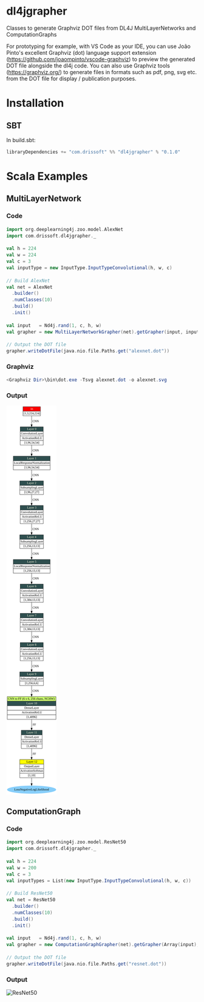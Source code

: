 # dl4jgrapher
Classes to generate Graphviz DOT files from DL4J MultiLayerNetworks and ComputationGraphs

For prototyping for example, with VS Code as your IDE, you can use João Pinto's excellent Graphviz (dot) language support extension (https://github.com/joaompinto/vscode-graphviz) to preview the generated DOT file alongside the dl4j code. You can also use Graphviz tools (https://graphviz.org/) to generate files in formats such as pdf, png, svg etc. from the DOT file for display / publication purposes.

# Installation

## SBT
In build.sbt:

```scala
libraryDependencies += "com.drissoft" %% "dl4jgrapher" % "0.1.0"
```

# Scala Examples

## MultiLayerNetwork

### Code

```scala
import org.deeplearning4j.zoo.model.AlexNet
import com.drissoft.dl4jgrapher._

val h = 224
val w = 224
val c = 3
val inputType = new InputType.InputTypeConvolutional(h, w, c)

// Build AlexNet
val net = AlexNet
  .builder()
  .numClasses(10)
  .build()
  .init()

val input   = Nd4j.rand(1, c, h, w)
val grapher = new MultiLayerNetworkGrapher(net).getGrapher(input, inputType)

// Output the DOT file
grapher.writeDotFile(java.nio.file.Paths.get("alexnet.dot"))
```

### Graphviz

```powershell
<Graphviz Dir>\bin\dot.exe -Tsvg alexnet.dot -o alexnet.svg
```

### Output
![AlexNet](./alexnet.svg)

## ComputationGraph

### Code

```scala
import org.deeplearning4j.zoo.model.ResNet50
import com.drissoft.dl4jgrapher._

val h = 224
val w = 200
val c = 3
val inputTypes = List(new InputType.InputTypeConvolutional(h, w, c))

// Build ResNet50
val net = ResNet50
  .builder()
  .numClasses(10)
  .build()
  .init()

val input   = Nd4j.rand(1, c, h, w)
val grapher = new ComputationGraphGrapher(net).getGrapher(Array(input), inputTypes)

// Output the DOT file
grapher.writeDotFile(java.nio.file.Paths.get("resnet.dot"))
```

### Output
![ResNet50](./resnet.svg)